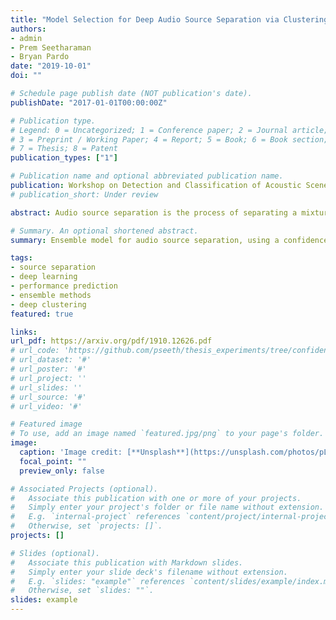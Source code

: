 ```yaml
---
title: "Model Selection for Deep Audio Source Separation via Clustering Analysis"
authors:
- admin
- Prem Seetharaman
- Bryan Pardo
date: "2019-10-01"
doi: ""

# Schedule page publish date (NOT publication's date).
publishDate: "2017-01-01T00:00:00Z"

# Publication type.
# Legend: 0 = Uncategorized; 1 = Conference paper; 2 = Journal article;
# 3 = Preprint / Working Paper; 4 = Report; 5 = Book; 6 = Book section;
# 7 = Thesis; 8 = Patent
publication_types: ["1"]

# Publication name and optional abbreviated publication name.
publication: Workshop on Detection and Classification of Acoustic Scenes and Events (DCASE) 2020
# publication_short: Under review

abstract: Audio source separation is the process of separating a mixture (e.g. a pop band recording) into isolated sounds from individual sources (e.g. just the lead vocals). Deep learning models are the state-of-the-art in source separation, given that the mixture to be separated is similar to the mixtures the deep model was trained on. This requires the end user to know enough about each model's training to select the correct model for a given audio mixture. In this work, we automate selection of the appropriate model for an audio mixture. We present a confidence measure that does not require ground truth to estimate separation quality, given a deep model and audio mixture. We use this confidence measure to automatically select the model output with the best predicted separation quality. We compare our confidence-based ensemble approach to using individual models with no selection, to an oracle that always selects the best model and to a random model selector. Results show our confidence-based ensemble significantly outperforms the random ensemble over general mixtures and approaches oracle performance for music mixtures.

# Summary. An optional shortened abstract.
summary: Ensemble model for audio source separation, using a confidence measure to mediate among domain-specific models

tags:
- source separation
- deep learning
- performance prediction
- ensemble methods
- deep clustering
featured: true

links:
url_pdf: https://arxiv.org/pdf/1910.12626.pdf
# url_code: 'https://github.com/pseeth/thesis_experiments/tree/confidence'
# url_dataset: '#'
# url_poster: '#'
# url_project: ''
# url_slides: ''
# url_source: '#'
# url_video: '#'

# Featured image
# To use, add an image named `featured.jpg/png` to your page's folder.
image:
  caption: 'Image credit: [**Unsplash**](https://unsplash.com/photos/pLCdAaMFLTE)'
  focal_point: ""
  preview_only: false

# Associated Projects (optional).
#   Associate this publication with one or more of your projects.
#   Simply enter your project's folder or file name without extension.
#   E.g. `internal-project` references `content/project/internal-project/index.md`.
#   Otherwise, set `projects: []`.
projects: []

# Slides (optional).
#   Associate this publication with Markdown slides.
#   Simply enter your slide deck's filename without extension.
#   E.g. `slides: "example"` references `content/slides/example/index.md`.
#   Otherwise, set `slides: ""`.
slides: example
---
```

